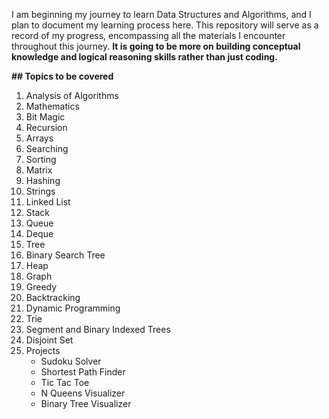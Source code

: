 I am beginning my journey to learn Data Structures and Algorithms, and I plan to document my learning process here.
This repository will serve as a record of my progress, encompassing all the materials I encounter throughout this journey.
**It is going to be more on building conceptual knowledge and logical reasoning skills rather than just coding.**


**## Topics to be covered**

1. Analysis of Algorithms
2. Mathematics
3. Bit Magic
4. Recursion
5. Arrays
6. Searching
7. Sorting
8. Matrix
9. Hashing
10. Strings
11. Linked List
12. Stack
13. Queue
14. Deque
15. Tree
16. Binary Search Tree
17. Heap
18. Graph
19. Greedy
20. Backtracking
21. Dynamic Programming
22. Trie
23. Segment and Binary Indexed Trees
24. Disjoint Set
25. Projects
    - Sudoku Solver
    - Shortest Path Finder
    - Tic Tac Toe
    - N Queens Visualizer
    - Binary Tree Visualizer

